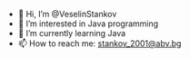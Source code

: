 - 👋 Hi, I’m @VeselinStankov
- 👀 I’m interested in Java programming
- 🌱 I’m currently learning Java
- 📫 How to reach me: stankov_2001@abv.bg
